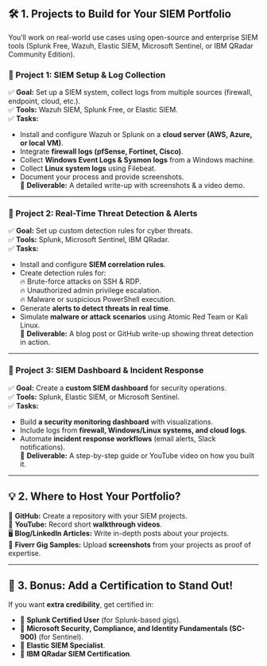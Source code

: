 ## **🛠️ 1. Projects to Build for Your SIEM Portfolio**
You’ll work on real-world use cases using open-source and enterprise SIEM tools (Splunk Free, Wazuh, Elastic SIEM, Microsoft Sentinel, or IBM QRadar Community Edition).  

### **🔹 Project 1: SIEM Setup & Log Collection**  
✅ **Goal:** Set up a SIEM system, collect logs from multiple sources (firewall, endpoint, cloud, etc.).  
✅ **Tools:** Wazuh SIEM, Splunk Free, or Elastic SIEM.  
✅ **Tasks:**  
- Install and configure Wazuh or Splunk on a **cloud server (AWS, Azure, or local VM)**.  
- Integrate **firewall logs (pfSense, Fortinet, Cisco)**.  
- Collect **Windows Event Logs & Sysmon logs** from a Windows machine.  
- Collect **Linux system logs** using Filebeat.  
- Document your process and provide screenshots.  
🔹 **Deliverable:** A detailed write-up with screenshots & a video demo.  

---

### **🔹 Project 2: Real-Time Threat Detection & Alerts**  
✅ **Goal:** Set up custom detection rules for cyber threats.  
✅ **Tools:** Splunk, Microsoft Sentinel, IBM QRadar.  
✅ **Tasks:**  
- Install and configure **SIEM correlation rules**.  
- Create detection rules for:  
  🔥 Brute-force attacks on SSH & RDP.  
  🔥 Unauthorized admin privilege escalation.  
  🔥 Malware or suspicious PowerShell execution.  
- Generate **alerts to detect threats in real time**.  
- Simulate **malware or attack scenarios** using Atomic Red Team or Kali Linux.  
🔹 **Deliverable:** A blog post or GitHub write-up showing threat detection in action.  

---

### **🔹 Project 3: SIEM Dashboard & Incident Response**  
✅ **Goal:** Create a **custom SIEM dashboard** for security operations.  
✅ **Tools:** Splunk, Elastic SIEM, or Microsoft Sentinel.  
✅ **Tasks:**  
- Build **a security monitoring dashboard** with visualizations.  
- Include logs from **firewall, Windows/Linux systems, and cloud logs**.  
- Automate **incident response workflows** (email alerts, Slack notifications).  
🔹 **Deliverable:** A step-by-step guide or YouTube video on how you built it.  

---

## **💡 2. Where to Host Your Portfolio?**  
📝 **GitHub:** Create a repository with your SIEM projects.  
🎥 **YouTube:** Record short **walkthrough videos**.  
🖥️ **Blog/LinkedIn Articles:** Write in-depth posts about your projects.  
📸 **Fiverr Gig Samples:** Upload **screenshots** from your projects as proof of expertise.  

---

## **🚀 3. Bonus: Add a Certification to Stand Out!**  
If you want **extra credibility**, get certified in:  
- 📜 **Splunk Certified User** (for Splunk-based gigs).  
- 📜 **Microsoft Security, Compliance, and Identity Fundamentals (SC-900)** (for Sentinel).  
- 📜 **Elastic SIEM Specialist**.  
- 📜 **IBM QRadar SIEM Certification**. 

